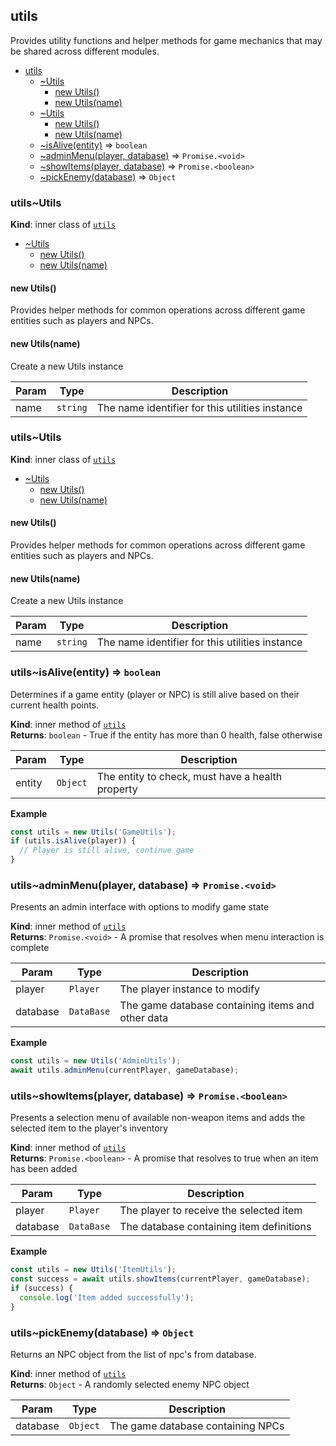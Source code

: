 <a name="module_utils"></a>

## utils
Provides utility functions and helper methods for game mechanics
             that may be shared across different modules.


* [utils](#module_utils)
    * [~Utils](#module_utils..Utils)
        * [new Utils()](#new_module_utils..Utils_new)
        * [new Utils(name)](#new_module_utils..Utils_new)
    * [~Utils](#module_utils..Utils)
        * [new Utils()](#new_module_utils..Utils_new)
        * [new Utils(name)](#new_module_utils..Utils_new)
    * [~isAlive(entity)](#module_utils..isAlive) ⇒ <code>boolean</code>
    * [~adminMenu(player, database)](#module_utils..adminMenu) ⇒ <code>Promise.&lt;void&gt;</code>
    * [~showItems(player, database)](#module_utils..showItems) ⇒ <code>Promise.&lt;boolean&gt;</code>
    * [~pickEnemy(database)](#module_utils..pickEnemy) ⇒ <code>Object</code>

<a name="module_utils..Utils"></a>

### utils~Utils
**Kind**: inner class of [<code>utils</code>](#module_utils)  

* [~Utils](#module_utils..Utils)
    * [new Utils()](#new_module_utils..Utils_new)
    * [new Utils(name)](#new_module_utils..Utils_new)

<a name="new_module_utils..Utils_new"></a>

#### new Utils()
Provides helper methods for common operations across different
             game entities such as players and NPCs.

<a name="new_module_utils..Utils_new"></a>

#### new Utils(name)
Create a new Utils instance


| Param | Type | Description |
| --- | --- | --- |
| name | <code>string</code> | The name identifier for this utilities instance |

<a name="module_utils..Utils"></a>

### utils~Utils
**Kind**: inner class of [<code>utils</code>](#module_utils)  

* [~Utils](#module_utils..Utils)
    * [new Utils()](#new_module_utils..Utils_new)
    * [new Utils(name)](#new_module_utils..Utils_new)

<a name="new_module_utils..Utils_new"></a>

#### new Utils()
Provides helper methods for common operations across different
             game entities such as players and NPCs.

<a name="new_module_utils..Utils_new"></a>

#### new Utils(name)
Create a new Utils instance


| Param | Type | Description |
| --- | --- | --- |
| name | <code>string</code> | The name identifier for this utilities instance |

<a name="module_utils..isAlive"></a>

### utils~isAlive(entity) ⇒ <code>boolean</code>
Determines if a game entity (player or NPC) is still alive
             based on their current health points.

**Kind**: inner method of [<code>utils</code>](#module_utils)  
**Returns**: <code>boolean</code> - True if the entity has more than 0 health, false otherwise  

| Param | Type | Description |
| --- | --- | --- |
| entity | <code>Object</code> | The entity to check, must have a health property |

**Example**  
```js
const utils = new Utils('GameUtils');
if (utils.isAlive(player)) {
  // Player is still alive, continue game
}
```
<a name="module_utils..adminMenu"></a>

### utils~adminMenu(player, database) ⇒ <code>Promise.&lt;void&gt;</code>
Presents an admin interface with options to modify game state

**Kind**: inner method of [<code>utils</code>](#module_utils)  
**Returns**: <code>Promise.&lt;void&gt;</code> - A promise that resolves when menu interaction is complete  

| Param | Type | Description |
| --- | --- | --- |
| player | <code>Player</code> | The player instance to modify |
| database | <code>DataBase</code> | The game database containing items and other data |

**Example**  
```js
const utils = new Utils('AdminUtils');
await utils.adminMenu(currentPlayer, gameDatabase);
```
<a name="module_utils..showItems"></a>

### utils~showItems(player, database) ⇒ <code>Promise.&lt;boolean&gt;</code>
Presents a selection menu of available non-weapon items and adds
             the selected item to the player's inventory

**Kind**: inner method of [<code>utils</code>](#module_utils)  
**Returns**: <code>Promise.&lt;boolean&gt;</code> - A promise that resolves to true when an item has been added  

| Param | Type | Description |
| --- | --- | --- |
| player | <code>Player</code> | The player to receive the selected item |
| database | <code>DataBase</code> | The database containing item definitions |

**Example**  
```js
const utils = new Utils('ItemUtils');
const success = await utils.showItems(currentPlayer, gameDatabase);
if (success) {
  console.log('Item added successfully');
}
```
<a name="module_utils..pickEnemy"></a>

### utils~pickEnemy(database) ⇒ <code>Object</code>
Returns an NPC object from the list of npc's from database.

**Kind**: inner method of [<code>utils</code>](#module_utils)  
**Returns**: <code>Object</code> - A randomly selected enemy NPC object  

| Param | Type | Description |
| --- | --- | --- |
| database | <code>Object</code> | The game database containing NPCs |

